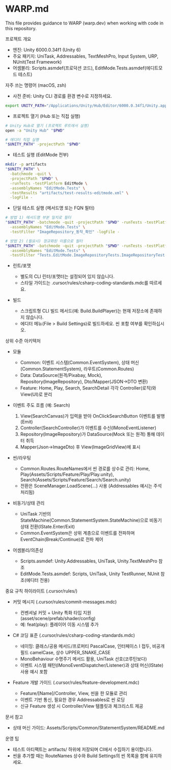 # WARP.md

This file provides guidance to WARP (warp.dev) when working with code in this repository.

프로젝트 개요
- 엔진: Unity 6000.0.34f1 (Unity 6)
- 주요 패키지: UniTask, Addressables, TextMeshPro, Input System, URP, NUnit(Test Framework)
- 어셈블리: Scripts.asmdef(프로덕션 코드), EditMode.Tests.asmdef(에디트모드 테스트)

자주 쓰는 명령어 (macOS, zsh)
- 사전 준비: Unity CLI 경로를 환경 변수로 지정하세요.

```bash path=null start=null
export UNITY_PATH="/Applications/Unity/Hub/Editor/6000.0.34f1/Unity.app/Contents/MacOS/Unity"
```

- 프로젝트 열기 (Hub 또는 직접 실행)
```bash path=null start=null
# Unity Hub로 열기 (프로젝트 루트에서 실행)
open -a "Unity Hub" "$PWD"

# 에디터 직접 실행
"$UNITY_PATH" -projectPath "$PWD"
```

- 테스트 실행 (EditMode 전부)
```bash path=null start=null
mkdir -p artifacts
"$UNITY_PATH" \
  -batchmode -quit \
  -projectPath "$PWD" \
  -runTests -testPlatform EditMode \
  -assemblyNames "EditMode.Tests" \
  -testResults "artifacts/test-results-editmode.xml" \
  -logFile -
```

- 단일 테스트 실행 (메서드명 또는 FQN 필터)
```bash path=null start=null
# 방법 1) 메서드명 부분 일치로 필터
"$UNITY_PATH" -batchmode -quit -projectPath "$PWD" -runTests -testPlatform EditMode \
  -assemblyNames "EditMode.Tests" \
  -testFilter "ImageRepository_동작_확인" -logFile -

# 방법 2) (필요시) 정규화된 이름으로 필터
"$UNITY_PATH" -batchmode -quit -projectPath "$PWD" -runTests -testPlatform EditMode \
  -assemblyNames "EditMode.Tests" \
  -testFilter "Tests.EditMode.ImageRepositoryTests.ImageRepositoryTest.ImageRepository_동작_확인" -logFile -
```

- 린트/포맷
  - 별도의 CLI 린터/포맷터는 설정되어 있지 않습니다.
  - 스타일 가이드는 .cursor/rules/csharp-coding-standards.mdc를 따르세요.

- 빌드
  - 스크립트형 CLI 빌드 메서드(예: Build.BuildPlayer)는 현재 저장소에 존재하지 않습니다.
  - 에디터 메뉴(File > Build Settings)로 빌드하세요. 씬 포함 여부를 확인하십시오.

상위 수준 아키텍처
- 모듈
  - Common: 이벤트 시스템(Common.EventSystem), 상태 머신(Common.StatementSystem), 라우트(Common.Routes)
  - Data: DataSource(원격/Pixabay, Mock), Repository(ImageRepository), Dto/Mapper(JSON→DTO 변환)
  - Feature: Home, Play, Search, SearchDetail 각각 Controller(로직)와 View(UI)로 분리

- 이벤트 주도 흐름 (예: Search)
  1) View(SearchCanvas)가 입력을 받아 OnClickSearchButton 이벤트를 발행(Emit)
  2) Controller(SearchController)가 이벤트를 수신(IMonoEventListener)
  3) Repository(ImageRepository)가 DataSource(Mock 또는 원격) 통해 데이터 취득
  4) Mapper(Json→ImageDto) 후 View(ImageGridView)에 표시

- 씬/라우팅
  - Common.Routes.RouteNames에서 씬 경로를 상수로 관리: Home, Play(Assets/Scripts/Feature/Play/Play.unity), Search(Assets/Scripts/Feature/Search/Search.unity)
  - 전환은 SceneManager.LoadScene(...) 사용 (Addressables 예시는 주석 처리됨)

- 비동기/상태 관리
  - UniTask 기반의 StateMachine(Common.StatementSystem.StateMachine)으로 비동기 상태 전환(IState<T>.Enter/Exit)
  - Common.EventSystem은 상위 계층으로 이벤트를 전파하며 EventChain(Break/Continue)로 전파 제어

- 어셈블리/의존성
  - Scripts.asmdef: Unity.Addressables, UniTask, Unity.TextMeshPro 참조
  - EditMode.Tests.asmdef: Scripts, UniTask, Unity TestRunner, NUnit 참조(에디터 전용)

중요 규칙 하이라이트 (.cursor/rules/)
- 커밋 메시지 (.cursor/rules/commit-messages.mdc)
  - 컨벤셔널 커밋 + Unity 특화 타입 지원(asset/scene/prefab/shader/config)
  - 예: feat(play): 플레이어 이동 시스템 추가

- C# 코딩 표준 (.cursor/rules/csharp-coding-standards.mdc)
  - 네이밍: 클래스/공용 메서드/프로퍼티 PascalCase, 인터페이스 I 접두, 비공개 필드 camelCase, 상수 UPPER_SNAKE_CASE
  - MonoBehaviour 수명주기 메서드 활용, UniTask 선호(코루틴보다)
  - 이벤트 시스템 패턴(IMonoEventDispatcher/Listener)과 상태 머신(IState<T>) 사용 예시 포함

- Feature 개발 가이드 (.cursor/rules/feature-development.mdc)
  - Feature/[Name]/Controller, View, 씬을 한 모듈로 관리
  - 이벤트 기반 통신, 필요한 경우 Addressables로 씬 로딩
  - 신규 Feature 생성 시 Controller/View 템플릿과 체크리스트 제공

문서 참고
- 상태 머신 가이드: Assets/Scripts/Common/StatementSystem/README.md

운영 팁
- 테스트 아티팩트는 artifacts/ 하위에 저장되며 CI에서 수집하기 용이합니다.
- 씬을 추가할 때는 RouteNames 상수와 Build Settings의 씬 목록을 함께 유지하세요.

